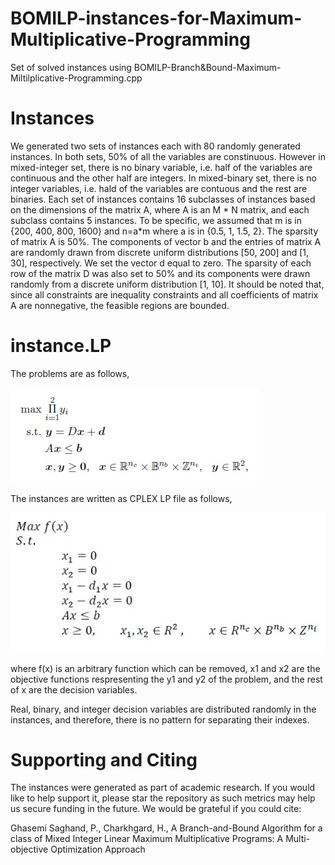 # BOMILP-instances-for-Maximum-Multiplicative-Programming
Set of solved instances using BOMILP-Branch&Bound-Maximum-Miltilplicative-Programming.cpp
# Instances
We generated two sets of instances each with 80 randomly generated instances. In both sets, 50% of all the variables are constinuous. However in mixed-integer set, there is no binary variable, i.e. half of the variables are continuous and the other half are integers. In mixed-binary set, there is no integer variables, i.e. hald of the variables are contuous and the rest are binaries. Each set of instances contains 16 subclasses of instances based on the dimensions of the matrix A, where A is an M * N matrix, and each subclass contains 5 instances. To be specific, we assumed that m is in {200, 400, 800, 1600} and n=a*m where a is in {0.5, 1, 1.5, 2}. The sparsity of matrix A is 50%. The components of vector b and the entries of matrix A are randomly drawn from discrete uniform distributions [50, 200] and [1, 30], respectively. We set the vector d equal to zero. The sparsity of each row of the matrix D was also set to 50% and its components were drawn randomly from a discrete uniform distribution [1, 10].
It should be noted that, since all constraints are inequality constraints and all coefficients of matrix A are nonnegative, the feasible regions are bounded.

# instance.LP
The problems are as follows,

![Images](Images/problem.jpg)

The instances are written as CPLEX LP file as follows,

![Images](Images/instance.jpg)

where f(x) is an arbitrary function which can be removed, x1 and x2 are the objective functions respresenting the y1 and y2 of the problem, and the rest of x are the decision variables.

Real, binary, and integer decision variables are distributed randomly in the instances, and therefore, there is no pattern for separating their indexes.
# Supporting and Citing

The instances were generated as part of academic research. If you would like to help support it, please star the repository as such metrics may help us secure funding in the future. We would be grateful if you could cite:

Ghasemi Saghand, P., Charkhgard, H., A Branch-and-Bound Algorithm for a class of Mixed Integer Linear Maximum Multiplicative Programs: A Multi-objective Optimization Approach
